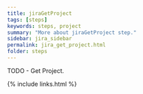 ```yaml
---
title: jiraGetProject
tags: [steps]
keywords: steps, project
summary: "More about jiraGetProject step."
sidebar: jira_sidebar
permalink: jira_get_project.html
folder: steps
---
```


TODO - Get Project.

{% include links.html %}
